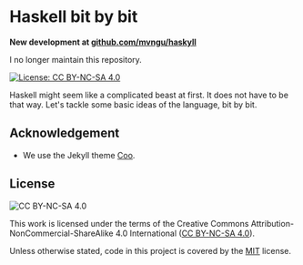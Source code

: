 # Haskell bit by bit

**New development at [github.com/mvngu/haskyll][mvngu]**

I no longer maintain this repository.

[![License: CC BY-NC-SA 4.0](https://img.shields.io/badge/License-CC%20BY--NC--SA%204.0-blue.svg)](http://creativecommons.org/licenses/by-nc-sa/4.0/)

Haskell might seem like a complicated beast at first. It does not have to be
that way. Let's tackle some basic ideas of the language, bit by bit.

<!-- ====================================================================== -->

## Acknowledgement

<!-- prettier-ignore -->
- We use the Jekyll theme [Coo][coo].

<!-- ====================================================================== -->

## License

![CC BY-NC-SA 4.0](assets/img/cc.png "CC BY-NC-SA 4.0")

This work is licensed under the terms of the Creative Commons
Attribution-NonCommercial-ShareAlike 4.0 International ([CC BY-NC-SA 4.0][cc]).

Unless otherwise stated, code in this project is covered by the [MIT][mit]
license.

<!-- prettier-ignore -->
[cc]: https://creativecommons.org/licenses/by-nc-sa/4.0/legalcode
[coo]: https://github.com/quacksouls/jekyll-theme-coo
[mit]: https://opensource.org/license/MIT/
[mvngu]: https://github.com/mvngu/haskyll
